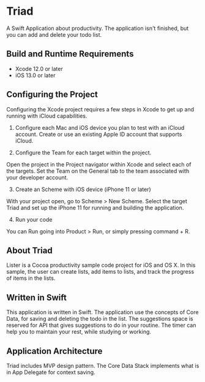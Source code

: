 # Triad
A Swift Application about productivity. The application isn't finished, but you can add and delete your todo list. 

## Build and Runtime Requirements
+ Xcode 12.0 or later
+ iOS 13.0 or later

## Configuring the Project
Configuring the Xcode project requires a few steps in Xcode to get up and running with iCloud capabilities. 

1) Configure each Mac and iOS device you plan to test with an iCloud account. Create or use an existing Apple ID account that supports iCloud.

2) Configure the Team for each target within the project.

Open the project in the Project navigator within Xcode and select each of the targets. Set the Team on the General tab to the team associated with your developer account.

3) Create an Scheme with iOS device (iPhone 11 or later)

With your project open, go to Scheme > New Scheme. Select the target Triad and set up the iPhone 11 for running and building the application. 

4) Run your code

You can Run going into Product > Run, or simply pressing command + R.

## About Triad

Lister is a Cocoa productivity sample code project for iOS and OS X. In this sample, the user can create lists, add items to lists, and track the progress of items in the lists.

## Written in Swift

This application is written in Swift. The application use the concepts of Core Data, for saving and deleting the todo in the list. The suggestions space is reserved for API that gives suggestions to do in your routine.
The timer can help you to maintain your rest, while studying or working. 


## Application Architecture

Triad includes MVP design pattern. The Core Data Stack implements what is in App Delegate for context saving.
